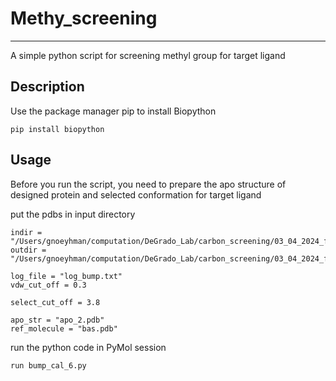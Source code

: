 # Methy_screening
----
A simple python script for screening methyl group for target ligand

## Description

Use the package manager pip to install Biopython

`pip install biopython`


## Usage
Before you run the script, you need to prepare the apo structure of designed protein and selected conformation for target ligand

put the pdbs in input directory

    indir = "/Users/gnoeyhman/computation/DeGrado_Lab/carbon_screening/03_04_2024_final/input_2"
    outdir = "/Users/gnoeyhman/computation/DeGrado_Lab/carbon_screening/03_04_2024_final/output"

    log_file = "log_bump.txt"
    vdw_cut_off = 0.3

    select_cut_off = 3.8

    apo_str = "apo_2.pdb"
    ref_molecule = "bas.pdb"

run the python code in PyMol session

```python
run bump_cal_6.py
```
